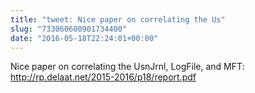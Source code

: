 ```yaml
---
title: "tweet: Nice paper on correlating the Us"
slug: "733060600901734400"
date: "2016-05-18T22:24:01+00:00"
---
```

Nice paper on correlating the UsnJrnl, LogFile, and MFT: http://rp.delaat.net/2015-2016/p18/report.pdf